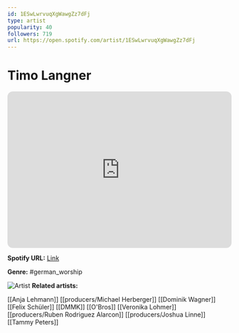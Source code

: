 ```yaml
---
id: 1ESwLwrvuqXgWawgZz7dFj
type: artist
popularity: 40
followers: 719
url: https://open.spotify.com/artist/1ESwLwrvuqXgWawgZz7dFj
---
```

# Timo Langner

<iframe style="border-radius:12px" src="https://open.spotify.com/embed/artist/1ESwLwrvuqXgWawgZz7dFj" width="100%" height="352" frameBorder="0" allowfullscreen="" allow="autoplay; clipboard-write; encrypted-media; fullscreen; picture-in-picture" loading="lazy"></iframe>

**Spotify URL:** [Link](https://open.spotify.com/artist/1ESwLwrvuqXgWawgZz7dFj)

**Genre:**  #german_worship

![Artist](https://i.scdn.co/image/ab6761610000e5ebd43cc28585f260c494af7fc0)
**Related artists:**

[[Anja Lehmann]]
[[producers/Michael Herberger]]
[[Dominik Wagner]]
[[Felix Schüler]]
[[DMMK]]
[[O'Bros]]
[[Veronika Lohmer]]
[[producers/Ruben Rodriguez Alarcon]]
[[producers/Joshua Linne]]
[[Tammy Peters]]
